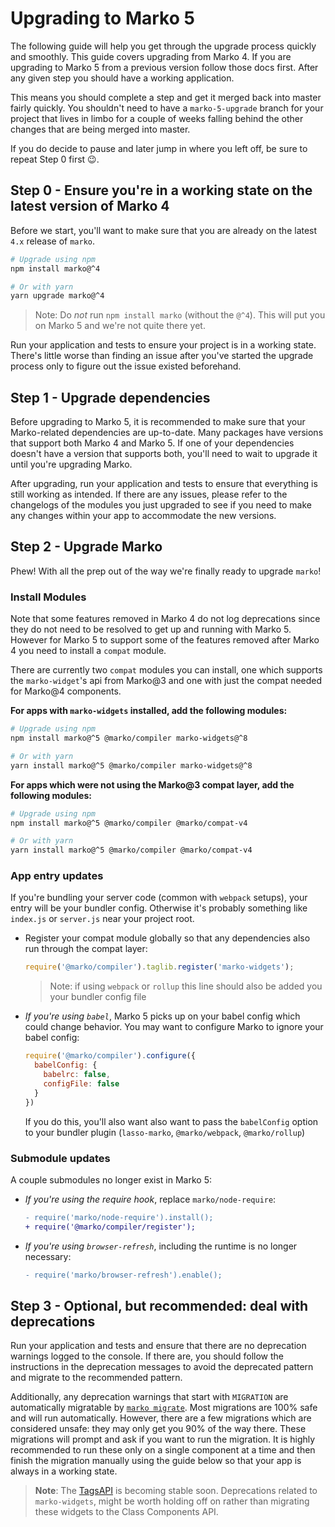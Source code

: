 # Upgrading to Marko 5

The following guide will help you get through the upgrade process quickly and smoothly. This guide covers upgrading from Marko 4. If you are upgrading to Marko 5 from a previous version follow those docs first. After any given step you should have a working application.

This means you should complete a step and get it merged back into master fairly quickly. You shouldn't need to have a `marko-5-upgrade` branch for your project that lives in limbo for a couple of weeks falling behind the other changes that are being merged into master.

If you do decide to pause and later jump in where you left off, be sure to repeat Step 0 first 😉.

## Step 0 - Ensure you're in a working state on the latest version of Marko 4

Before we start, you'll want to make sure that you are already on the latest `4.x` release of `marko`.

```bash
# Upgrade using npm
npm install marko@^4

# Or with yarn
yarn upgrade marko@^4
```

> Note: Do _not_ run `npm install marko` (without the `@^4`). This will put you on Marko 5 and we're not quite there yet.

Run your application and tests to ensure your project is in a working state. There's little worse than finding an issue after you've started the upgrade process only to figure out the issue existed beforehand.

## Step 1 - Upgrade dependencies

Before upgrading to Marko 5, it is recommended to make sure that your Marko-related dependencies are up-to-date. Many packages have versions that support both Marko 4 and Marko 5. If one of your dependencies doesn't have a version that supports both, you'll need to wait to upgrade it until you're upgrading Marko.

After upgrading, run your application and tests to ensure that everything is still working as intended. If there are any issues, please refer to the changelogs of the modules you just upgraded to see if you need to make any changes within your app to accommodate the new versions.

## Step 2 - Upgrade Marko

Phew! With all the prep out of the way we're finally ready to upgrade `marko`!

### Install Modules

Note that some features removed in Marko 4 do not log deprecations since they do not need to be resolved to get up and running with Marko 5. However for Marko 5 to support some of the features removed after Marko 4 you need to install a `compat` module.

There are currently two `compat` modules you can install, one which supports the `marko-widget`'s api from Marko@3 and one with just the compat needed for Marko@4 components.

**For apps with `marko-widgets` installed, add the following modules:**

```bash
# Upgrade using npm
npm install marko@^5 @marko/compiler marko-widgets@^8

# Or with yarn
yarn install marko@^5 @marko/compiler marko-widgets@^8
```

**For apps which were not using the Marko@3 compat layer, add the following modules:**

```bash
# Upgrade using npm
npm install marko@^5 @marko/compiler @marko/compat-v4

# Or with yarn
yarn install marko@^5 @marko/compiler @marko/compat-v4
```

### App entry updates

If you're bundling your server code (common with `webpack` setups), your entry will be your bundler config.
Otherwise it's probably something like `index.js` or `server.js` near your project root.

- Register your compat module globally so that any dependencies also run through the compat layer:
  ```js
  require('@marko/compiler').taglib.register('marko-widgets');
  ```
  > Note: if using `webpack` or `rollup` this line should also be added you your bundler config file

- _If you're using `babel`_, Marko 5 picks up on your babel config which could change behavior. You may want to configure Marko to ignore your babel config:
  ```js
  require('@marko/compiler').configure({
    babelConfig: {
      babelrc: false,
      configFile: false
    }
  })
  ```
  If you do this, you'll also want also want to pass the `babelConfig` option to your bundler plugin (`lasso-marko`, `@marko/webpack`, `@marko/rollup`)

### Submodule updates

A couple submodules no longer exist in Marko 5:

- _If you're using the require hook_, replace `marko/node-require`:
  ```diff
  - require('marko/node-require').install();
  + require('@marko/compiler/register');
  ```
- _If you're using `browser-refresh`_, including the runtime is no longer necessary:
  ```diff
  - require('marko/browser-refresh').enable();
  ```

## Step 3 - Optional, but recommended: deal with deprecations

Run your application and tests and ensure that there are no deprecation warnings logged to the console. If there are, you should follow the instructions in the deprecation messages to avoid the deprecated pattern and migrate to the recommended pattern.

Additionally, any deprecation warnings that start with `MIGRATION` are automatically migratable by [`marko migrate`](https://github.com/marko-js/cli/blob/master/packages/migrate/README.md). Most migrations are 100% safe and will run automatically. However, there are a few migrations which are considered unsafe: they may only get you 90% of the way there. These migrations will prompt and ask if you want to run the migration. It is highly recommended to run these only on a single component at a time and then finish the migration manually using the guide below so that your app is always in a working state.

> **Note**: The [TagsAPI](https://dev.to/ryansolid/introducing-the-marko-tags-api-preview-37o4) is becoming stable soon. Deprecations related to `marko-widgets`, might be worth holding off on rather than migrating these widgets to the Class Components API.
